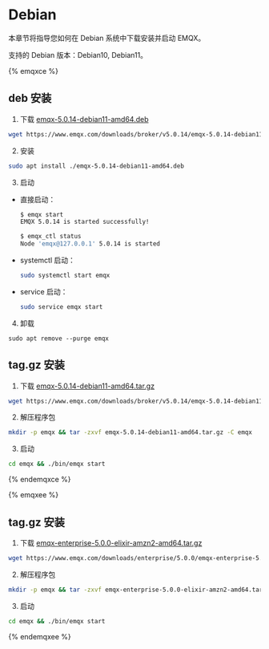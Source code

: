 # Debian

本章节将指导您如何在 Debian 系统中下载安装并启动 EMQX。

支持的 Debian 版本：Debian10, Debian11。

{% emqxce %}

## deb 安装

1. 下载 [emqx-5.0.14-debian11-amd64.deb](https://www.emqx.com/downloads/broker/v5.0.14/emqx-5.0.14-debian11-amd64.deb)

```bash
wget https://www.emqx.com/downloads/broker/v5.0.14/emqx-5.0.14-debian11-amd64.deb
```

2. 安装

```bash
sudo apt install ./emqx-5.0.14-debian11-amd64.deb
```

3. 启动

- 直接启动：

  ```bash
  $ emqx start
  EMQX 5.0.14 is started successfully!

  $ emqx_ctl status
  Node 'emqx@127.0.0.1' 5.0.14 is started
  ```

- systemctl 启动：

  ```bash
  sudo systemctl start emqx
  ```

- service 启动：

  ```bash
  sudo service emqx start
  ```

4. 卸载

  ```shell
  sudo apt remove --purge emqx
  ```

## tag.gz 安装

1. 下载 [emqx-5.0.14-debian11-amd64.tar.gz](https://www.emqx.com/downloads/broker/v5.0.14/emqx-5.0.14-debian11-amd64.tar.gz)

```bash
wget https://www.emqx.com/downloads/broker/v5.0.14/emqx-5.0.14-debian11-amd64.tar.gz
```

2. 解压程序包

```bash
mkdir -p emqx && tar -zxvf emqx-5.0.14-debian11-amd64.tar.gz -C emqx
```

3. 启动

```bash
cd emqx && ./bin/emqx start
```

{% endemqxce %}

{% emqxee %}

## tag.gz 安装

1. 下载 [emqx-enterprise-5.0.0-elixir-amzn2-amd64.tar.gz](https://www.emqx.com/downloads/enterprise/5.0.0/emqx-enterprise-5.0.0-elixir-amzn2-amd64.tar.gz)

```bash
wget https://www.emqx.com/downloads/enterprise/5.0.0/emqx-enterprise-5.0.0-elixir-amzn2-amd64.tar.gz
```

2. 解压程序包

```bash
mkdir -p emqx && tar -zxvf emqx-enterprise-5.0.0-elixir-amzn2-amd64.tar.gz -C emqx
```

3. 启动

```bash
cd emqx && ./bin/emqx start
```

{% endemqxee %}
